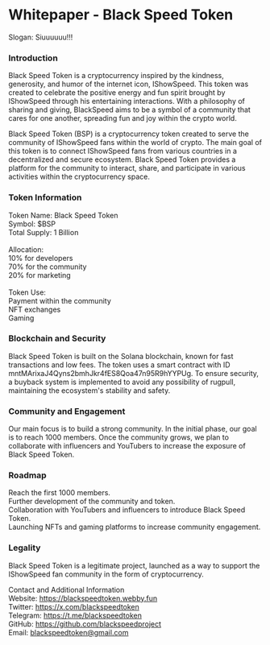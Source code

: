 <h1>Whitepaper - Black Speed Token</h1>
Slogan: Siuuuuuu!!!

<h3>Introduction</h3>
<p>Black Speed Token is a cryptocurrency inspired by the kindness, generosity, and humor of the internet icon, IShowSpeed. 
This token was created to celebrate the positive energy and fun spirit brought by IShowSpeed through his entertaining interactions. 
With a philosophy of sharing and giving, BlackSpeed aims to be a symbol of a community that cares for one another, spreading fun and joy within the crypto world.</p>

<p>Black Speed Token (BSP) is a cryptocurrency token created to serve the community of IShowSpeed fans within the world of crypto. The main goal of this token is to connect IShowSpeed fans from various countries in a decentralized and secure ecosystem. Black Speed Token provides a platform for the community to interact, share, and participate in various activities within the cryptocurrency space.</p>

<h3>Token Information</h3>
Token Name: Black Speed Token<br>
Symbol: $BSP<br>
Total Supply: 1 Billion<br><br>
Allocation:<br>
10% for developers<br>
70% for the community<br>
20% for marketing<br><br>
Token Use:<br>
Payment within the community<br>
NFT exchanges<br>
Gaming<br>

<h3>Blockchain and Security</h3>
Black Speed Token is built on the Solana blockchain, known for fast transactions and low fees. The token uses a smart contract with ID mntMArixaJ4Qyns2bmhJkr4fES8Qoa47n95R9hYYPUg. To ensure security, a buyback system is implemented to avoid any possibility of rugpull, maintaining the ecosystem's stability and safety.

<h3>Community and Engagement</h3>
Our main focus is to build a strong community. In the initial phase, our goal is to reach 1000 members. Once the community grows, we plan to collaborate with influencers and YouTubers to increase the exposure of Black Speed Token.

<h3>Roadmap</h3>
Reach the first 1000 members.<br>
Further development of the community and token.<br>
Collaboration with YouTubers and influencers to introduce Black Speed Token.<br>
Launching NFTs and gaming platforms to increase community engagement.<br>

<h3>Legality</h3>
Black Speed Token is a legitimate project, launched as a way to support the IShowSpeed fan community in the form of cryptocurrency.

Contact and Additional Information<br>
Website: https://blackspeedtoken.webby.fun<br>
Twitter: https://x.com/blackspeedtoken<br>
Telegram: https://t.me/blackspeedtoken<br>
GitHub: https://github.com/blackspeedproject<br>
Email: blackspeedtoken@gmail.com<br>
